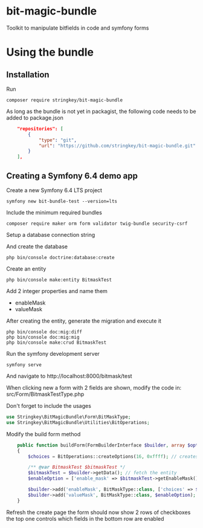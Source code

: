 # bit-magic-bundle
Toolkit to manipulate bitfields in code and symfony forms


# Using the bundle

## Installation
Run 
```shell
composer require stringkey/bit-magic-bundle
```

As long as the bundle is not yet in packagist, the following code needs to be added to package.json
```json lines
    "repositories": [
        {
            "type": "git",
            "url": "https://github.com/stringkey/bit-magic-bundle.git"
        }
    ],
```

## Creating a Symfony 6.4 demo app

Create a new Symfony 6.4 LTS project
```shell
symfony new bit-bundle-test --version=lts
````

Include the minimum required bundles
```shell
composer require maker orm form validator twig-bundle security-csrf
```

Setup a database connection string

And create the database
```shell
php bin/console doctrine:database:create
```

Create an entity
```shell
php bin/console make:entity BitmaskTest
```

Add 2 integer properties and name them
- enableMask
- valueMask

After creating the entity, generate the migration and execute it
```shell
php bin/console doc:mig:diff
php bin/console doc:mig:mig
php bin/console make:crud BitmaskTest
```

Run the symfony development server 
```
symfony serve
```
 
And navigate to http://localhost:8000/bitmask/test 

When clicking new a form with 2 fields are shown, modify the code in:
src/Form/BitmaskTestType.php

Don't forget to include the usages
```php
use Stringkey\BitMagicBundle\Form\BitMaskType;
use Stringkey\BitMagicBundle\Utilities\BitOperations;
```

Modify the build form method
```php
    public function buildForm(FormBuilderInterface $builder, array $options): void
    {
        $choices = BitOperations::createOptions(16, 0xffff); // creates the choice fields

        /** @var BitmaskTest $bitmaskTest */
        $bitmaskTest = $builder->getData(); // fetch the entity
        $enableOption = ['enable_mask' => $bitmaskTest->getEnableMask(), 'choices' => $choices];

        $builder->add('enableMask', BitMaskType::class, ['choices' => $choices]);
        $builder->add('valueMask', BitMaskType::class, $enableOption);
    }
```

Refresh the create page
the form should now show 2 rows of checkboxes the top one controls which fields in the bottom row are enabled